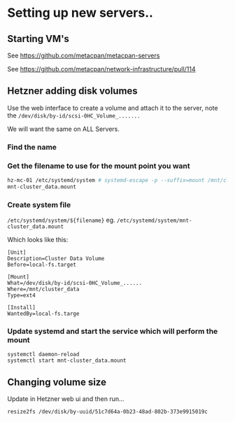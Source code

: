 # Setting up new servers..

## Starting VM's

See https://github.com/metacpan/metacpan-servers


See https://github.com/metacpan/network-infrastructure/pull/114

## Hetzner adding disk volumes

Use the web interface to create a volume and attach it to the server,
note the `/dev/disk/by-id/scsi-0HC_Volume_.......`

We will want the same on ALL Servers.

### Find the name 

### Get the filename to use for the mount point you want
```sh
hz-mc-01 /etc/systemd/system # systemd-escape -p --suffix=mount /mnt/cluster_data/
mnt-cluster_data.mount
```

### Create system file

`/etc/systemd/system/${filename}` eg. `/etc/systemd/system/mnt-cluster_data.mount`

Which looks like this:

```
[Unit]
Description=Cluster Data Volume
Before=local-fs.target

[Mount]
What=/dev/disk/by-id/scsi-0HC_Volume_......
Where=/mnt/cluster_data
Type=ext4

[Install]
WantedBy=local-fs.targe
```

### Update systemd and start the service which will perform the mount

```
systemctl daemon-reload
systemctl start mnt-cluster_data.mount
```

## Changing volume size

Update in Hetzner web ui and then run...

```
resize2fs /dev/disk/by-uuid/51c7d64a-0b23-48ad-802b-373e9915019c
```
